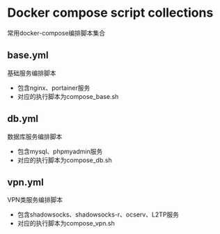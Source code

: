 # Docker compose script collections
常用docker-compose编排脚本集合

## base.yml
基础服务编排脚本
* 包含nginx、portainer服务
* 对应的执行脚本为compose_base.sh

## db.yml
数据库服务编排脚本
* 包含mysql、phpmyadmin服务
* 对应的执行脚本为compose_db.sh

## vpn.yml
VPN类服务编排脚本
* 包含shadowsocks、shadowsocks-r、ocserv、L2TP服务
* 对应的执行脚本为compose_vpn.sh
